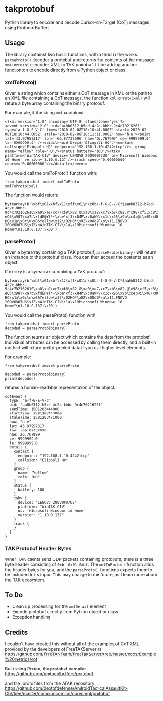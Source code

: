 # takprotobuf

Python library to encode and decode Cursor-on-Target (CoT) messages using Protocol Buffers.

## Usage

The library containst two basic functions, with a thrid in the works.   `parseProto()` decodes a protobuf and returns the contents of the message.  `xmlToProto()` encodes XML to TAK protobuf.  I'll be adding another functionton to encode directly from a Python object or class.

### xmlToProto()

Given a string which contains either a CoT message in XML or the path to an XML file containing a CoT message, the function `xmlToProto(xml)` will return a byte array containing the binary protobuf.

For example, if the string `xml` contained:
```
<?xml version='1.0' encoding='UTF-8' standalone='yes'?>
<event version='2.0' uid='aa0b0312-b5cd-4c2c-bbbc-9c4c70216261' type='a-f-G-E-V-C' time='2020-02-08T18:10:44.000Z' start='2020-02-08T18:10:44.000Z' stale='2020-02-08T18:11:11.000Z' how='h-e'><point lat='43.97957317' lon='-66.07737696' hae='26.767999' ce='9999999.0' le='9999999.0' /><detail><uid Droid='Eliopoli HQ'/><contact callsign='Eliopoli HQ' endpoint='192.168.1.10:4242:tcp'/><__group name='Yellow' role='HQ'/><status battery='100'/><takv platform='WinTAK-CIV' device='LENOVO 20QV0007US' os='Microsoft Windows 10 Home' version='1.10.0.137'/><track speed='0.00000000' course='0.00000000'/></detail></event>
```
You would call the xmlToProto() function with:
```
from takprotobuf import xmlToProto
xmlToProto(xml)
```
The function would return:
```
bytearray(b'\xbf\x01\xbf\x12\xff\x01\n\x0ba-f-G-E-V-C*$aa0b0312-b5cd-4c2c-bbbc-9c4c702162610\xa0\xa2\xc7\xb8\x82.8\xa0\xa2\xc7\xb8\x82.@\x98\xf5\xc8\xb8\x82.J\x03h-eQ3\x98T\xa7b\xfdE@Y}*~\xbe\xf3\x84P\xc0aW\\\x1c\x95\x9b\xc4:@i\x00\x00\x00\xe0\xcf\x12cAq\x00\x00\x00\xe0\xcf\x12cAz\x82\x01\x12$\n\x15192.168.1.10:4242:tcp\x12\x0bEliopoli HQ\x1a\x0c\n\x06Yellow\x12\x02HQ*\x02\x08d2F\n\x11LENOVO 20QV0007US\x12\nWinTAK-CIV\x1a\x19Microsoft Windows 10 Home"\n1.10.0.137:\x00')
```

### parseProto()

Given a bytearray containing a TAK protobuf, `parseProto(binary)` will return an instance of the protobuf class.  You can then access the contents as an object.

If `binary` is a bytearray containing a TAK protobuf:
```
bytearray(b'\xbf\x01\xbf\x12\xff\x01\n\x0ba-f-G-E-V-C*$aa0b0312-b5cd-4c2c-bbbc-9c4c702162610\xa0\xa2\xc7\xb8\x82.8\xa0\xa2\xc7\xb8\x82.@\x98\xf5\xc8\xb8\x82.J\x03h-eQ3\x98T\xa7b\xfdE@Y}*~\xbe\xf3\x84P\xc0aW\\\x1c\x95\x9b\xc4:@i\x00\x00\x00\xe0\xcf\x12cAq\x00\x00\x00\xe0\xcf\x12cAz\x82\x01\x12$\n\x15192.168.1.10:4242:tcp\x12\x0bEliopoli HQ\x1a\x0c\n\x06Yellow\x12\x02HQ*\x02\x08d2F\n\x11LENOVO 20QV0007US\x12\nWinTAK-CIV\x1a\x19Microsoft Windows 10 Home"\n1.10.0.137:\x00')
```
You would call the parseProto() function with
```
from takprotobuf import parseProto
decoded = parseProto(binary)
```
The function reurns an object which contains the data from the protobuf. Individual attributes can be accessed by calling them directly, and a built-in method will return pretty-printed data if you call higher level elements.

For example:
```
from takprotobuf import parseProto

decoded = parseProto(binary)
print(decoded)
```
returns a human-readable representation of the object.
```
cotEvent {
  type: "a-f-G-E-V-C"
  uid: "aa0b0312-b5cd-4c2c-bbbc-9c4c70216261"
  sendTime: 1581203444000
  startTime: 1581203444000
  staleTime: 1581203471000
  how: "h-e"
  lat: 43.97957317
  lon: -66.07737696
  hae: 26.767999
  ce: 9999999.0
  le: 9999999.0
  detail {
    contact {
      endpoint: "192.168.1.10:4242:tcp"
      callsign: "Eliopoli HQ"
    }
    group {
      name: "Yellow"
      role: "HQ"
    }
    status {
      battery: 100
    }
    takv {
      device: "LENOVO 20QV0007US"
      platform: "WinTAK-CIV"
      os: "Microsoft Windows 10 Home"
      version: "1.10.0.137"
    }
    track {
    }
  }
}
```

### TAK Protobuf Header Bytes

When TAK clients send UDP packets containing protobufs, there is a three byte header consisting of `0xbf 0x01 0xbf`.  The `xmlToProto()` function adds the header bytes for you, and the `parseProto()` functions expects them to be included in its input.  This may change in the future, as I learn more about the TAK ecosystem.

## To Do

- Clean up processing for the `xmlDetail` element
- Encode protobuf directly from Python object or class
- Exception handling

## Credits

I couldn't have created this without all of the examples of CoT XML provided by the developers of FreeTAKServer at https://github.com/FreeTAKTeam/FreeTakServer/tree/master/docs/Example%20metrics/cot

Built using Protoc, the protobuf compiler https://github.com/protocolbuffers/protobuf

and the .proto files from the ATAK repository https://github.com/deptofdefense/AndroidTacticalAssaultKit-CIV/tree/master/commoncommo/core/impl/protobuf
